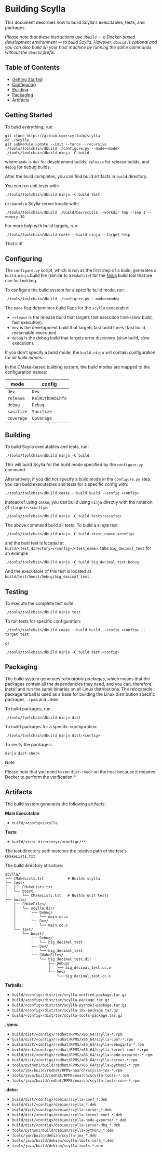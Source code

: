 # Building Scylla

This document describes how to build Scylla's executables, tests, and packages.

*Please note that these instructions use `dbuild` -- a Docker-based development environment -- to build Scylla.
However, `dbuild` is optional and you can also build on your host machine by running the same commands without the `dbuild` prefix.*

## Table of Contents

* [Getting Started](#getting-started)
* [Configuring](#configuring)
* [Building](#building)
* [Packaging](#packaging)
* [Artifacts](#artifacts)

## Getting Started

To build everything, run:

```console
git clone https://github.com/scylladb/scylla
cd ./scylla
git submodule update --init --force --recursive
./tools/toolchain/dbuild ./configure.py --mode=<mode>
./tools/toolchain/dbuild ninja -C build
```

where `mode` is `dev` for development builds, `release` for release builds, and `debug` for debug builds.

After the build completes, you can find build artifacts in `build` directory.

You can run unit tests with:

```console
./tools/toolchain/dbuild ninja -C build test
```

or launch a Scylla server locally with:

```console
./tools/toolchain/dbuild ./build/Dev/scylla --workdir tmp --smp 1 --memory 1G
```

For more help with build targets, run:

```console
./tools/toolchain/dbuild cmake --build ninja --target help
```

That's it!

## Configuring

The `configure.py` script, which is run as the first step of a build, generates a `build.ninja` build file (similar to a `Makefile`) for the [Ninja] build tool that we use for building.

To configure the build system for a specific build mode, run:

```console
./tools/toolchain/dbuild ./configure.py --mode=<mode>
```

The `mode` flag determines build flags for the `scylla` executable:

* `release` is the release build that targets fast execution time (slow build, fast execution).
* `dev` is the development build that targets fast build times (fast build, reasonable execution)
* `debug` is the debug build that targets error discovery (slow build, slow execution).

If you don't specify a build mode, the `build.ninja` will contain configuration for _all build modes_.

[Ninja]: https://ninja.org/

In the CMake-based building system, the build modes are mapped to the configuration names:

|  mode      | config           |
| ---------- | ---------------- |
| `dev`      | `Dev`            |
| `release`  | `RelWithDebInfo` |
| `debug`    | `Debug`          |
| `sanitize` | `Sanitize`       |
| `coverage` | `Coverage`       |

## Building

To build Scylla executables and tests, run:

```console
./tools/toolchain/dbuild ninja -C build
```

This will build Scylla for the build mode specified by the `configure.py` command.

Alternatively, if you did not specify a build mode in the `configure.py` step, you can build executables and tests for a specific config with:

```console
./tools/toolchain/dbuild cmake --build build --config <config>
```

Instead of using `cmake`, you can build using `ninja` directly with the notation of
`<target>:<config>`:

```console
./tools/toolchain/dbuild ninja -C build tests:<config>
```

The above command build all tests. To build a single test

```console
./tools/toolchain/dbuild ninja -C build <test_name>:<config>
```

and the built test is located at `build/<test_directory>/<config>/<test_name>`.
take `big_decimal_test` for an example

```console
./tools/toolchain/dbuild ninja -C build big_decimal_test:Debug
```

And the executable of this test is located at `build/test/boost/Debug/big_decimal_test`.

## Testing

To execute the complete test suite:

```console
./tools/toolchain/dbuild ninja test
```

To run tests for specific configuration:

```console
./tools/toolchain/dbuild cmake --build build --config <config> --target test
```

or

```console
./tools/toolchain/dbuild ninja -C build test:<config>
```

## Packaging

The build system generates _relocatable packages_, which means that the packages contain all the dependencies they need, and you can, therefore, install and run the same binaries on all Linux distributions.
The relocatable package tarball is used as a base for building the Linux distribution specific packages, `.rpm`s and `.deb`s.

To build packages, run:

```console
./tools/toolchain/dbuild ninja dist
```

To build packages for a specific configuration:

```console
./tools/toolchain/dbuild ninja dist:<config>
```

To verify the packages:

```console
ninja dist-check
```

> [!NOTE]
> Please note that you need to run `dist-check` on the host because it requires Docker to perform the verification.*

## Artifacts

The build system generates the following artifacts:

**Main Executable**:

* `build/<config>/scylla`

**Tests**:

* `build/<test_directory>/<config>/**`

The test directory path matches the relative path of the test's `CMakeLists.txt`.

The build directory structure:

```
scylla/
├── CMakeLists.txt           # Builds scylla
├── test/
│   ├── CMakeLists.txt
│   └── boost
│       └── CMakeLists.txt   # Builds unit tests
└── build/
    ├── CMakeFiles/
    │   └── scylla.dir/
    │       ├── Debug/
    │       │   └── main.cc.o
    │       └── Dev/
    │           └── main.cc.o
    └── test/
        └── boost/
            ├── Debug/
            │   └── big_decimal_test
            ├── Dev/
            │   └── big_decimal_test
            └── CMakeFiles/
                └── big_decimal_test.dir
                    ├── Debug/
                    │   └── big_decimal_test.cc.o
                    └── Dev/
                        └── big_decimal_test.cc.o

```

**Tarballs**:

* `build/<config>/dist/tar/scylla-unified-package.tar.gz`
* `build/<config>/dist/tar/scylla-package.tar.gz`
* `build/<config>/dist/tar/scylla-python3-package.tar.gz`
* `build/<config>/dist/tar/scylla-jmx-package.tar.gz`
* `build/<config>/dist/tar/scylla-tools-package.tar.gz`

**.rpms:**

* `build/dist/<config>/redhat/RPMS/x86_64/scylla-*.rpm`
* `build/dist/<config>/redhat/RPMS/x86_64/scylla-conf-*.rpm`
* `build/dist/<config>/redhat/RPMS/x86_64/scylla-debuginfo-*.rpm`
* `build/dist/<config>/redhat/RPMS/x86_64/scylla-kernel-conf-*.rpm`
* `build/dist/<config>/redhat/RPMS/x86_64/scylla-node-exporter-*.rpm`
* `build/dist/<config>/redhat/RPMS/x86_64/scylla-server-*.rpm`
* `tools/python3/build/redhat/RPMS/x86_64/scylla-python3-*.rpm`
* `tools/jmx/build/redhat/RPMS/noarch/scylla-jmx-*.rpm`
* `tools/java/build/redhat/RPMS/noarch/scylla-tools-*.rpm`
* `tools/java/build/redhat/RPMS/noarch/scylla-tools-core-*.rpm`

**.debs:**

* `build/dist/<config>/debian/scylla-conf_*.deb`
* `build/dist/<config>/debian/scylla_*.deb`
* `build/dist/<config>/debian/scylla-server_*.deb`
* `build/dist/<config>/debian/scylla-kernel-conf_*.deb`
* `build/dist/<config>/debian/scylla-node-exporter_*.deb`
* `build/dist/<config>/debian/scylla-server-dbg_*.deb`
* `tools/python3/build/debian/scylla-python3_*.deb`
* `tools/jmx/build/debian/scylla-jmx_*.deb`
* `tools/java/build/debian/scylla-tools-core_*.deb`
* `tools/java/build/debian/scylla-tools_*.deb`
